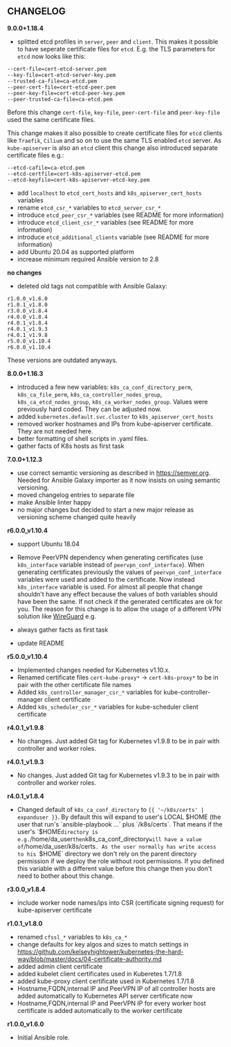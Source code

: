 CHANGELOG
---------

**9.0.0+1.18.4**

- splitted etcd profiles in `server`, `peer` and `client`. This makes it possible to have seperate certificate files for `etcd`. E.g. the TLS parameters for `etcd` now looks like this:

```
--cert-file=cert-etcd-server.pem
--key-file=cert-etcd-server-key.pem
--trusted-ca-file=ca-etcd.pem
--peer-cert-file=cert-etcd-peer.pem
--peer-key-file=cert-etcd-peer-key.pem
--peer-trusted-ca-file=ca-etcd.pem
```

Before this change `cert-file`, `key-file`, `peer-cert-file` and `peer-key-file` used the same certificate files.

This change makes it also possible to create certificate files for `etcd` clients like `Traefik`, `Cilium` and so on to use the same TLS enabled `etcd` server. As `kube-apiserver` is also an `etcd` client this change also introduced separate certificate files e.g.:

```
--etcd-cafile=ca-etcd.pem
--etcd-certfile=cert-k8s-apiserver-etcd.pem
--etcd-keyfile=cert-k8s-apiserver-etcd-key.pem
```

- add `localhost` to `etcd_cert_hosts` and `k8s_apiserver_cert_hosts` variables
- rename `etcd_csr_*` variables to `etcd_server_csr_*`
- introduce `etcd_peer_csr_*` variables (see README for more information)
- introduce `etcd_client_csr_*` variables (see README for more information)
- introduce `etcd_additional_clients` variable (see README for more information)
- add Ubuntu 20.04 as supported platform
- increase minimum required Ansible version to 2.8

**no changes**

- deleted old tags not compatible with Ansible Galaxy:

```
r1.0.0_v1.6.0
r1.0.1_v1.8.0
r3.0.0_v1.8.4
r4.0.0_v1.8.4
r4.0.1_v1.8.4
r4.0.1_v1.9.3
r4.0.1_v1.9.8
r5.0.0_v1.10.4
r6.0.0_v1.10.4
```

These versions are outdated anyways.

**8.0.0+1.16.3**

- introduced a few new variables: `k8s_ca_conf_directory_perm`, `k8s_ca_file_perm`, `k8s_ca_controller_nodes_group`, `k8s_ca_etcd_nodes_group`, `k8s_ca_worker_nodes_group`. Values were previously hard coded. They can be adjusted now.
- added `kubernetes.default.svc.cluster` to `k8s_apiserver_cert_hosts`
- removed worker hostnames and IPs from kube-apiserver certificate. They are not needed here.
- better formatting of shell scripts in .yaml files.
- gather facts of K8s hosts as first task

**7.0.0+1.12.3**

- use correct semantic versioning as described in https://semver.org. Needed for Ansible Galaxy importer as it now insists on using semantic versioning.
- moved changelog entries to separate file
- make Ansible linter happy
- no major changes but decided to start a new major release as versioning scheme changed quite heavily

**r6.0.0_v1.10.4**

- support Ubuntu 18.04

- Remove PeerVPN dependency when generating certificates (use `k8s_interface` variable instead of `peervpn_conf_interface`). When generating certificates previously the values of `peervpn_conf_interface` variables were used and added to the certificate. Now instead `k8s_interface` variable is used. For almost all people that change shouldn't have any effect because the values of both variables should have been the same. If not check if the generated certificates are ok for you. The reason for this change is to allow the usage of a different VPN solution like [WireGuard](https://github.com/githubixx/ansible-role-wireguard) e.g.

- always gather facts as first task

- update README

**r5.0.0_v1.10.4**

- Implemented changes needed for Kubernetes v1.10.x.
- Renamed certificate files `cert-kube-proxy*` -> `cert-k8s-proxy*` to be in pair with the other certificate file names
- Added `k8s_controller_manager_csr_*` variables for kube-controller-manager client certificate
- Added `k8s_scheduler_csr_*` variables for kube-scheduler client certificate

**r4.0.1_v1.9.8**

- No changes. Just added Git tag for Kubernetes v1.9.8 to be in pair with controller and worker roles.

**r4.0.1_v1.9.3**

- No changes. Just added Git tag for Kubernetes v1.9.3 to be in pair with controller and worker roles.

**r4.0.1_v1.8.4**

- Changed default of `k8s_ca_conf_directory` to `{{ '~/k8s/certs' | expanduser }}`. By default this will expand to user's LOCAL $HOME (the user that run's `ansible-playbook ...` plus `/k8s/certs`. That means if the user's `$HOME` directory is e.g. `/home/da_user` then `k8s_ca_conf_directory` will have a value of `/home/da_user/k8s/certs`. As the user normally has write access to his `$HOME` directory we don't rely on the parent directory permission if we deploy the role without root permissions. If you defined this variable with a different value before this change then you don't need to bother about this change.

**r3.0.0_v1.8.4**

- include worker node names/ips into CSR (certificate signing request) for kube-apiserver certificate

**r1.0.1_v1.8.0**

- renamed `cfssl_*` variables to `k8s_ca_*`
- change defaults for key algos and sizes to match settings in https://github.com/kelseyhightower/kubernetes-the-hard-way/blob/master/docs/04-certificate-authority.md
- added admin client certificate
- added kubelet client certificates used in Kuberetes 1.7/1.8
- added kube-proxy client certificate used in Kubernetes 1.7/1.8
- Hostname,FQDN,internal IP and PeerVPN IP of all controller hosts are added automatically to Kubernetes API server certificate now
- Hostname,FQDN,internal IP and PeerVPN IP for every worker host certificate is added automatically to the worker certificate

**r1.0.0_v1.6.0**

- Initial Ansible role.
